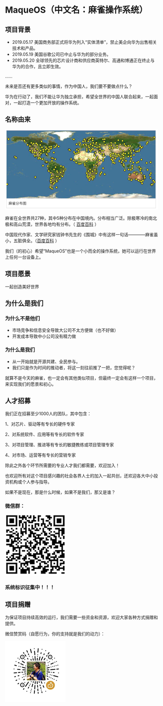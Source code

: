 # MaqueOS（中文名：麻雀操作系统）

## 项目背景
* 2019.05.17  美国商务部正式将华为列入“实体清单”，禁止美企向华为出售相关技术和产品。
* 2019.05.19  美国谷歌公司已中止与华为的部分业务。 
* 2019.05.20  全球领先的芯片设计商和供应商英特尔、高通和博通正在终止与华为的合作，且立即生效。

……

未来是否还有更多类似的事情，作为中国人，我们要不要做点什么？

华为在行动了，我们不能让华为独立承担，希望全世界的中国人联合起来，一起面对，一起打造一个更加开放的操作系统。

## 名称由来
![麻雀分布](https://raw.githubusercontent.com/maqueos/maqueos/master/res/map.jpg)

麻雀在全世界共27种，其中5种分布在中国境内。分布相当广泛。除极寒冷的南北极和高山荒漠，世界各地均有分布。（ [百度百科](https://baike.baidu.com/item/%E9%BA%BB%E9%9B%80/9557033) ）

中国现代作家、文学研究家钱钟书先生的《围城》中有这样一句话————麻雀虽小，五脏俱全。（[百度百科](https://baike.baidu.com/item/麻雀虽小，五脏俱全/4519522) ）

我们（的初心）希望“MaqueOS”也是一个小而全的操作系统，她可以运行在世界上任何一台设备上。

## 项目愿景
一起创造美好世界

## 为什么是我们
### 为什么不是他们
* 市场竞争和信息安全导致大公司不太方便做（也不好做）
* 开发成本导致中小公司没有精力做
### 为什么是我们
* 从一开始就是开源共建、全民参与。
* 我们只是作为时间的推动者，将这一刻往前推了一把，您觉得呢？

就算不是今天的麻雀，也一定会有其他类似项目，但最终一定会有这样一个项目，来实现我们的愿景和初心。

## 人才招募
我们正在招募至少1000人的团队，其中包含：

1、对芯片、驱动等有专长的硬件专家

2、对系统软件、应用等有专长的软件专家

3、对项目管理、推进等有专长的敏捷教练或项目管理专家

4、对市场、运营等有专长的营销专家

除此之外各个环节所需要的专业人才我们都需要，欢迎加入！

也欢迎所有对这个项目感兴趣的社会各界人士的加入一起共创，还欢迎各大中小投资机构或个人参与指导。

如果不是现在，那是什么时候，如果不是我们，那又是谁？

### 微信群：
![微信群](https://raw.githubusercontent.com/maqueos/maqueos/master/res/qun.png)

### 系统标识征集中！！！

## 项目捐赠
为保证项目持续高效的运行，我们需要一些资金和资源，欢迎大家各种方式捐赠和提供。

微信赞赏码（自愿行为，你的支持就是我们的动力）：

![赞赏码](https://raw.githubusercontent.com/maqueos/maqueos/master/res/zan.png)
